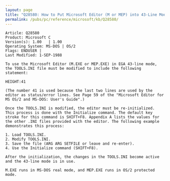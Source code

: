```yaml
---
layout: page
title: "Q28580: How to Put Microsoft Editor (M or MEP) into 43-Line Mode"
permalink: /pubs/pc/reference/microsoft/kb/Q28580/
---
```


	Article: Q28580
	Product: Microsoft C
	Version(s): 1.00   | 1.00
	Operating System: MS-DOS | OS/2
	Flags: ENDUSER |
	Last Modified: 1-SEP-1988
	
	To use the Microsoft Editor (M.EXE or MEP.EXE) in EGA 43-line mode,
	the TOOLS.INI file must be modified to include the following
	statement:
	
	HEIGHT:41
	
	(The number 41 is used because the last two lines are used by the
	editor as status/error lines. See Page 59 of the "Microsoft Editor for
	MS OS/2 and MS-DOS: User's Guide".)
	
	Once the TOOLS.INI is modified, the editor must be re-initialized.
	This process is done with the Initialize command. The default key
	stroke for this command is SHIFT+F8. Appendix A lists the values for
	the other .INI files provided with the editor. The following example
	demonstrates this process:
	
	1. Load TOOLS.INI.
	2. Modify TOOLS.INI.
	3. Save the file (ARG ARG SETFILE or leave and re-enter).
	4. Use the Initialize command (SHIFT+F8).
	
	After the initialization, the changes in the TOOLS.INI become active
	and the 43-line mode is in use.
	
	M.EXE runs in MS-DOS real mode, and MEP.EXE runs in OS/2 protected
	mode.

